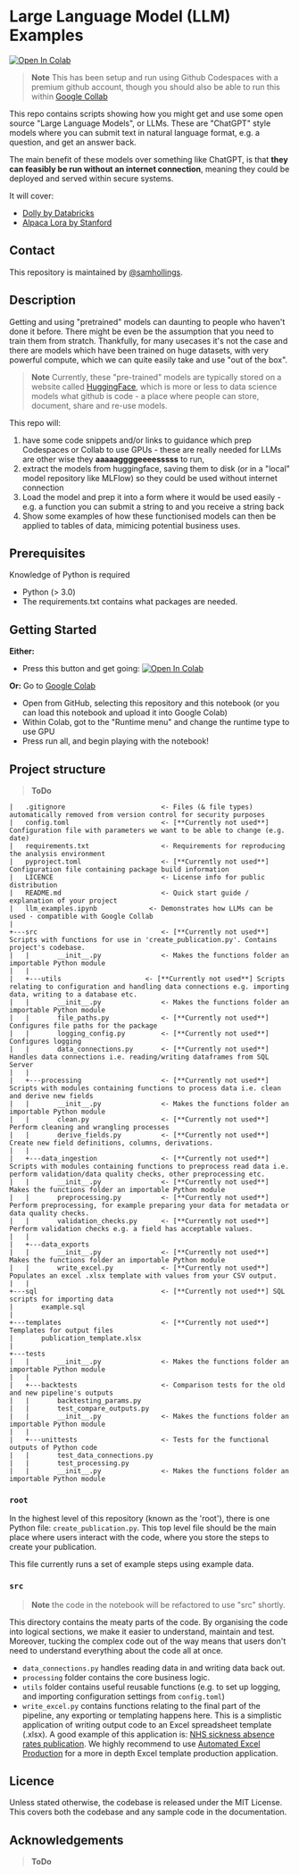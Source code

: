 # Large Language Model (LLM) Examples
<a target="_blank" href="https://github.com/SamHollings/llm_examples/blob/main/llm_examples.ipynb">
  <img src="https://colab.research.google.com/assets/colab-badge.svg" alt="Open In Colab"/>
</a>

> **Note**
> This has been setup and run using Github Codespaces with a premium github account, though you should also be able to run this within [Google Collab](https://colab.research.google.com)

This repo contains scripts showing how you might get and use some open source "Large Language Models", or LLMs. These are "ChatGPT" style models where you can submit text in natural language format, e.g. a question, and get an answer back. 

The main benefit of these models over something like ChatGPT, is that **they can feasibly be run without an internet connection**, meaning they could be deployed and served within secure systems.

It will cover:
* [Dolly by Databricks](https://www.databricks.com/blog/2023/04/12/dolly-first-open-commercially-viable-instruction-tuned-llm) 
* [Alpaca Lora by Stanford](https://github.com/tloen/alpaca-lora)

## Contact
This repository is maintained by [@samhollings](https://github.com/SamHollings).

## Description

Getting and using "pretrained" models can daunting to people who haven't done it before. There might be even be the assumption that you need to train them from stratch. Thankfully, for many usecases it's not the case and there are models which have been trained on huge datasets, with very powerful compute, which we can quite easily take and use "out of the box".

> **Note**
> Currently, these "pre-trained" models are typically stored on a website called [HuggingFace](https://huggingface.co/), which is more or less to data science models what github is code - a place where people can store, document, share and re-use models.

This repo will:
1. have some code snippets and/or links to guidance which prep Codespaces or Collab to use GPUs - these are really needed for LLMs are other wise they **aaaaaggggeeeesssss** to run,
2. extract the models from huggingface, saving them to disk (or in a "local" model repository like MLFlow) so they could be used without internet connection
3. Load the model and prep it into a form where it would be used easily - e.g. a function you can submit a string to and you receive a string back
4. Show some examples of how these functionised models can then be applied to tables of data, mimicing potential business uses.

## Prerequisites

Knowledge of Python is required

* Python (> 3.0)
* The requirements.txt contains what packages are needed.


## Getting Started

**Either:**
* Press this button and get going: <a target="_blank" href="https://github.com/SamHollings/llm_examples/blob/main/llm_examples.ipynb">
  <img src="https://colab.research.google.com/assets/colab-badge.svg" alt="Open In Colab"/>
</a> 

**Or:**
Go to [Google Colab](https://colab.research.google.com/)
* Open from GitHub, selecting this repository and this notebook (or you can load this notebook and upload it into Google Colab)
* Within Colab, got to the "Runtime menu" and change the runtime type to use GPU
* Press run all, and begin playing with the notebook!

## Project structure

> **ToDo**

```text
|   .gitignore                        <- Files (& file types) automatically removed from version control for security purposes
|   config.toml                       <- [**Currently not used**] Configuration file with parameters we want to be able to change (e.g. date)
|   requirements.txt                  <- Requirements for reproducing the analysis environment 
|   pyproject.toml                    <- [**Currently not used**] Configuration file containing package build information
|   LICENCE                           <- License info for public distribution
|   README.md                         <- Quick start guide / explanation of your project
|   llm_examples.ipynb             <- Demonstrates how LLMs can be used - compatible with Google Collab    
|
+---src                               <- [**Currently not used**] Scripts with functions for use in 'create_publication.py'. Contains project's codebase.
|   |       __init__.py               <- Makes the functions folder an importable Python module
|   |
|   +---utils                     <- [**Currently not used**] Scripts relating to configuration and handling data connections e.g. importing data, writing to a database etc.
|   |       __init__.py               <- Makes the functions folder an importable Python module
|   |       file_paths.py             <- [**Currently not used**] Configures file paths for the package
|   |       logging_config.py         <- [**Currently not used**] Configures logging
|   |       data_connections.py       <- [**Currently not used**] Handles data connections i.e. reading/writing dataframes from SQL Server
|   | 
|   +---processing                    <- [**Currently not used**] Scripts with modules containing functions to process data i.e. clean and derive new fields
|   |       __init__.py               <- Makes the functions folder an importable Python module
|   |       clean.py                  <- [**Currently not used**] Perform cleaning and wrangling processes 
|   |       derive_fields.py          <- [**Currently not used**] Create new field definitions, columns, derivations.
|   | 
|   +---data_ingestion                <- [**Currently not used**] Scripts with modules containing functions to preprocess read data i.e. perform validation/data quality checks, other preprocessing etc.
|   |       __init__.py               <- [**Currently not used**] Makes the functions folder an importable Python module
|   |       preprocessing.py          <- [**Currently not used**] Perform preprocessing, for example preparing your data for metadata or data quality checks.
|   |       validation_checks.py      <- [**Currently not used**] Perform validation checks e.g. a field has acceptable values.
|   |
|   +---data_exports
|   |       __init__.py               <- [**Currently not used**] Makes the functions folder an importable Python module
|   |       write_excel.py            <- [**Currently not used**] Populates an excel .xlsx template with values from your CSV output.
|   |
+---sql                               <- [**Currently not used**] SQL scripts for importing data  
|       example.sql
|
+---templates                         <- [**Currently not used**] Templates for output files
|       publication_template.xlsx
|
+---tests
|   |       __init__.py               <- Makes the functions folder an importable Python module
|   |
|   +---backtests                     <- Comparison tests for the old and new pipeline's outputs
|   |       backtesting_params.py
|   |       test_compare_outputs.py
|   |       __init__.py               <- Makes the functions folder an importable Python module
|   |
|   +---unittests                     <- Tests for the functional outputs of Python code
|   |       test_data_connections.py
|   |       test_processing.py
|   |       __init__.py               <- Makes the functions folder an importable Python module
```

### `root`

In the highest level of this repository (known as the 'root'), there is one Python file: `create_publication.py`. This top level file should be the main place where users interact with the code, where you store the steps to create your publication.

This file currently runs a set of example steps using example data.

### `src` 

> **Note**
> the code in the notebook will be refactored to use "src" shortly.

This directory contains the meaty parts of the code. By organising the code into logical sections, we make it easier to understand, maintain and test. Moreover, tucking the complex code out of the way means that users don't need to understand everything about the code all at once.

* `data_connections.py` handles reading data in and writing data back out.
* `processing` folder contains the core business logic.
* `utils` folder contains useful reusable functions (e.g. to set up logging, and importing configuration settings from `config.toml`)
* `write_excel.py` contains functions relating to the final part of the pipeline, any exporting or templating happens here. This is a simplistic application of writing output code to an Excel spreadsheet template (.xlsx). A good example of this application is: [NHS sickness absence rates publication](https://github.com/NHSDigital/absence-rates). We highly recommend to use [Automated Excel Production](https://nhsd-git.digital.nhs.uk/data-services/analytics-service/iuod/automated-excel-publications) for a more in depth Excel template production application.

## Licence

Unless stated otherwise, the codebase is released under the MIT License. This covers both the codebase and any sample code in the documentation.

## Acknowledgements
> **ToDo**
